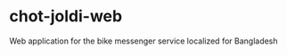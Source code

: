 chot-joldi-web
==============

Web application for the bike messenger service localized for Bangladesh
